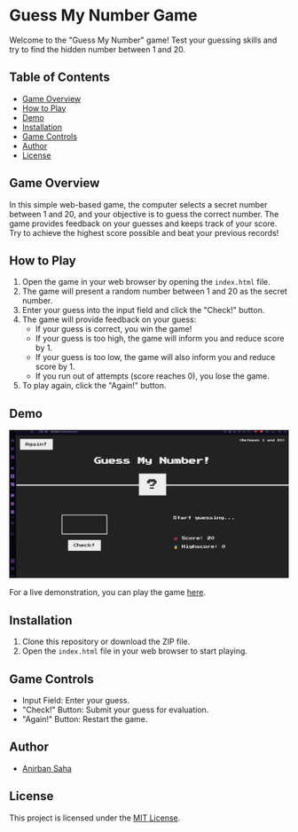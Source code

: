 # Guess My Number Game

Welcome to the "Guess My Number" game! Test your guessing skills and try to find the hidden number between 1 and 20.

## Table of Contents

- [Game Overview](#game-overview)
- [How to Play](#how-to-play)
- [Demo](#demo)
- [Installation](#installation)
- [Game Controls](#game-controls)
- [Author](#author)
- [License](#license)

## Game Overview

In this simple web-based game, the computer selects a secret number between 1 and 20, and your objective is to guess the correct number. The game provides feedback on your guesses and keeps track of your score. Try to achieve the highest score possible and beat your previous records!

## How to Play

1. Open the game in your web browser by opening the `index.html` file.
2. The game will present a random number between 1 and 20 as the secret number.
3. Enter your guess into the input field and click the "Check!" button.
4. The game will provide feedback on your guess:
   - If your guess is correct, you win the game!
   - If your guess is too high, the game will inform you and reduce score by 1.
   - If your guess is too low, the game will also inform you and reduce score by 1.
   - If you run out of attempts (score reaches 0), you lose the game.
5. To play again, click the "Again!" button.

## Demo

![Game Screenshot](/Screenshot.png)

For a live demonstration, you can play the game [here](insert-game-link-here).

## Installation

1. Clone this repository or download the ZIP file.
2. Open the `index.html` file in your web browser to start playing.

## Game Controls

- Input Field: Enter your guess.
- "Check!" Button: Submit your guess for evaluation.
- "Again!" Button: Restart the game.

## Author

- [Anirban Saha](https://github.com/TheFastest599)

## License

This project is licensed under the [MIT License](LICENSE).
